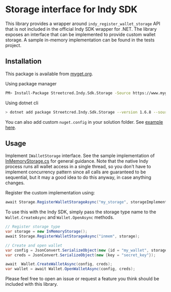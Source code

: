 # Storage interface for Indy SDK

This library provides a wrapper around `indy_register_wallet_storage` API that is not included in the official Indy SDK wrapper for .NET.
The library exposes an interface that can be implemented to provide custom wallet storage. A sample in-memory implementation can be found in the tests project.

## Installation

This package is available from [myget.org](https://www.myget.org/feed/streetcred-id/package/nuget/Streetcred.Indy.Sdk.Storage).

Using package manager

```bash
PM> Install-Package Streetcred.Indy.Sdk.Storage -Source https://www.myget.org/F/streetcred-id/api/v3/index.json
```

Using dotnet cli

```bash
> dotnet add package Streetcred.Indy.Sdk.Storage --version 1.6.8 --source https://www.myget.org/F/agent-framework/api/v3/index.json 
```

You can also add custom `nuget.config` in your solution folder. See [example here](nuget.config).

## Usage

Implement `IWalletStorage` interface. See the sample implementation of [InMemoryStorage.cs](src/Indy.Sdk.Storage.Tests/InMemoryStorage.cs) for general guidance. Note that the native Indy process runs all wallet access in a single thread, so you don't have to implement concurrency pattern since all calls are guaranteed to be sequential, but it may a good idea to do this anyway, in case anything changes.

Register the custom implementation using:

```cs
await Storage.RegisterWalletStorageAsync("my_storage", storageImplementation)
```

To use this with the Indy SDK, simply pass the storage type name to the `Wallet.CreateAsync` and `Wallet.OpenAsync` methods.

```cs
// Register storage type
var storage = new InMemoryStorage();
await Storage.RegisterWalletStorageAsync("inmem", storage);

// Create and open wallet
var config = JsonConvert.SerializeObject(new {id = "my_wallet", storage_type = "inmem"});
var creds = JsonConvert.SerializeObject(new {key = "secret_key"});

await  Wallet.CreateWalletAsync(config, creds);
var wallet = await Wallet.OpenWalletAsync(config, creds);
```

Please feel free to open an issue or request a feature you think should be included with this library.